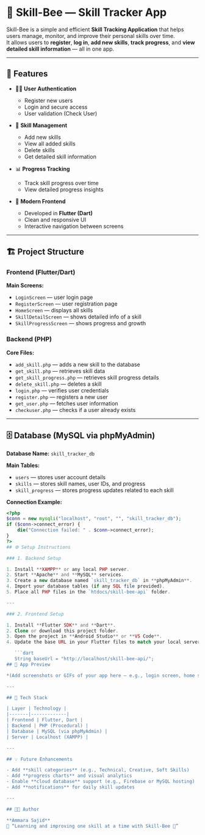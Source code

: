 # 🐝 Skill-Bee — Skill Tracker App

Skill-Bee is a simple and efficient **Skill Tracking Application** that helps users manage, monitor, and improve their personal skills over time.  
It allows users to **register**, **log in**, **add new skills**, **track progress**, and **view detailed skill information** — all in one app.  

---

## 🚀 Features

- 🧑‍💻 **User Authentication**
  - Register new users  
  - Login and secure access  
  - User validation (Check User)  

- 📝 **Skill Management**
  - Add new skills  
  - View all added skills  
  - Delete skills  
  - Get detailed skill information  

- 📊 **Progress Tracking**
  - Track skill progress over time  
  - View detailed progress insights  

- 📱 **Modern Frontend**
  - Developed in **Flutter (Dart)**  
  - Clean and responsive UI  
  - Interactive navigation between screens  

---

## 🏗️ Project Structure

### **Frontend (Flutter/Dart)**
**Main Screens:**
- `LoginScreen` — user login page  
- `RegisterScreen` — user registration page  
- `HomeScreen` — displays all skills  
- `SkillDetailScreen` — shows detailed info of a skill  
- `SkillProgressScreen` — shows progress and growth  

### **Backend (PHP)**
**Core Files:**
- `add_skill.php` — adds a new skill to the database  
- `get_skill.php` — retrieves skill data  
- `get_skill_progress.php` — retrieves skill progress details  
- `delete_skill.php` — deletes a skill  
- `login.php` — verifies user credentials  
- `register.php` — registers a new user  
- `get_user.php` — fetches user information  
- `checkuser.php` — checks if a user already exists  

---

## 🗄️ Database (MySQL via phpMyAdmin)

**Database Name:** `skill_tracker_db`

**Main Tables:**
- `users` — stores user account details  
- `skills` — stores skill names, user IDs, and progress  
- `skill_progress` — stores progress updates related to each skill  

**Connection Example:**
```php
<?php
$conn = new mysqli("localhost", "root", "", "skill_tracker_db");
if ($conn->connect_error) {
    die("Connection failed: " . $conn->connect_error);
}
?>
## ⚙️ Setup Instructions

### 1. Backend Setup

1. Install **XAMPP** or any local PHP server.  
2. Start **Apache** and **MySQL** services.  
3. Create a new database named `skill_tracker_db` in **phpMyAdmin**.  
4. Import your database tables (if any SQL file provided).  
5. Place all PHP files in the `htdocs/skill-bee-api` folder.  

---

### 2. Frontend Setup

1. Install **Flutter SDK** and **Dart**.  
2. Clone or download this project folder.  
3. Open the project in **Android Studio** or **VS Code**.  
4. Update the base URL in your Flutter files to match your local server, e.g.  

   ```dart
   String baseUrl = "http://localhost/skill-bee-api/";
## 📸 App Preview

*(Add screenshots or GIFs of your app here — e.g., login screen, home screen, etc.)*

---

## 🧠 Tech Stack

| Layer | Technology |
|-------|-------------|
| Frontend | Flutter, Dart |
| Backend | PHP (Procedural) |
| Database | MySQL (via phpMyAdmin) |
| Server | Localhost (XAMPP) |

---

## 💡 Future Enhancements

- Add **skill categories** (e.g., Technical, Creative, Soft Skills)  
- Add **progress charts** and visual analytics  
- Enable **cloud database** support (e.g., Firebase or MySQL hosting)  
- Add **notifications** for daily skill updates  

---

## 👩‍💻 Author

**Ammara Sajid**  
💬 “Learning and improving one skill at a time with Skill-Bee 🐝”
